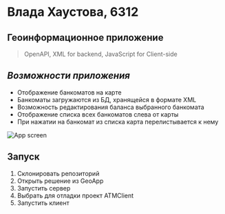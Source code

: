 # Влада Хаустова, 6312
## Геоинформационное приложение
> OpenAPI, XML for backend, JavaScript for Client-side

## _Возможности приложения_

- Отображение банкоматов на карте
- Банкоматы загружаются из БД, хранящейся в формате XML
- Возможность редактирования баланса выбранного банкомата
- Отображение списка всех банкоматов слева от карты
- При нажатии на банкомат из списка карта перелистывается к нему

![App screen](https://sun9-31.userapi.com/s/v1/if2/QojPOKSiVNEN1TmB5P8Vogjlzg2EVcPfPN1dAXVAlI2QoMY5gw4lFmb0JV4JgwHAlvdEgL4YUKFpjvj6hTqICZb9.jpg?size=1920x932&quality=96&type=album)

## Запуск
1. Склонировать репозиторий
2. Открыть решение из GeoApp
3. Запустить сервер
4. Выбрать для отладки проект ATMClient
5. Запустить клиент
